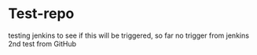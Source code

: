 # Test-repo
testing jenkins to see if this will be triggered,
so far no trigger from jenkins 
2nd test from GitHub

